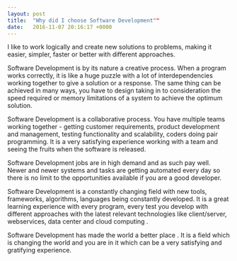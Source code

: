 ```yaml
---
layout: post
title:  "Why did I choose Software Development""
date:   2016-11-07 20:16:17 +0000
---
```



I like to work logically and create new solutions to problems, making it easier, simpler, faster or better with different approaches.

Software Development  is by its nature a creative process.  When a program works correctly, it is like a huge puzzle with a lot of interdependencies working together to give a solution or a response.  The same thing can be achieved in many ways, you have to design taking in to consideration the speed required or memory limitations of a system to achieve the optimum solution.

Software Development  is a collaborative process.  You have multiple teams working together -  getting customer requirements, product development and management, testing functionality and scalability, coders doing pair programming.  It is a very satisfying experience working with a team and seeing the fruits when the software is released.

Software Development  jobs are in high demand and as such pay well.  Newer and newer systems and tasks are getting automated every day so there is no limit to the opportunities available if you are a good developer.  

Software Development  is a constantly changing field with new tools, frameworks, algorithms, languages being constantly developed.  It is a great learning experience with every program, every test you develop with different approaches with the latest relevant technologies like client/server,  webservices, data center and cloud computing .

Software Development has made the world a better place . It is a field which is changing the world and you are in it which can be a very satisfying and gratifying experience.  





